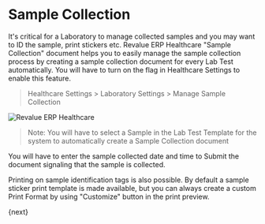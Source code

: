 # Sample Collection
It's critical for a Laboratory to manage collected samples and you may want to ID the sample, print stickers etc. Revalue ERP Healthcare "Sample Collection" document helps you to easily manage the sample collection process by creating a sample collection document for every Lab Test automatically. You will have to turn on the flag in Healthcare Settings to enable this feature.
> Healthcare Settings > Laboratory Settings > Manage Sample Collection

<img class="screenshot" alt="Revalue ERP Healthcare" src="/docs/assets/img/healthcare/sample_collection_1.png">

> Note: You will have to select a Sample in the Lab Test Template for the system to automatically create a Sample Collection document

You will have to enter the sample collected date and time to Submit the document signaling that the sample is collected.

Printing on sample identification tags is also possible. By default a sample sticker print template is made available, but you can always create a custom Print Format by using "Customize" button in the print preview.

{next}
